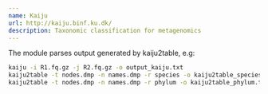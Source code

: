 ```yaml
---
name: Kaiju
url: http://kaiju.binf.ku.dk/
description: Taxonomic classification for metagenomics
---
```


The module parses output generated by kaiju2table, e.g:

```bash
kaiju -i R1.fq.gz -j R2.fq.gz -o output_kaiju.txt
kaiju2table -t nodes.dmp -n names.dmp -r species -o kaiju2table_species.txt output_kaiju.txt
kaiju2table -t nodes.dmp -n names.dmp -r phylum -o kaiju2table_phylum.txt output_kaiju.txt
```
